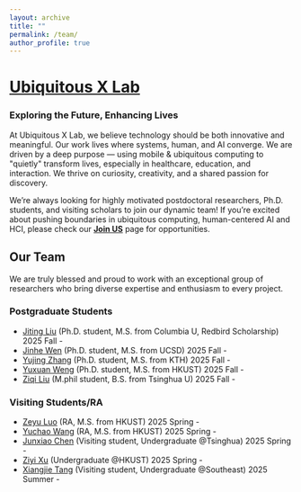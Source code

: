 ```yaml
---
layout: archive
title: ""
permalink: /team/
author_profile: true
---
```


# [Ubiquitous X Lab]()
### Exploring the Future, Enhancing Lives

At Ubiquitous X Lab, we believe technology should be both innovative and meaningful. Our  work lives where systems, human, and AI converge. We are driven by a deep purpose — using mobile & ubiquitous computing to "quietly" transform lives, especially in healthcare, education, and interaction. We thrive on curiosity, creativity, and a shared passion for discovery.

We’re always looking for ​highly motivated postdoctoral researchers, Ph.D. students, and visiting scholars to join our dynamic team! If you’re excited about pushing boundaries in ubiquitous computing, human-centered AI and HCI,  please check our **[Join US](https://qijiashao.github.io/student/)** page for opportunities. 

## Our Team
We are truly blessed and proud to work with an exceptional group of researchers who bring diverse expertise and enthusiasm to every project.

### Postgraduate Students
* [Jiting Liu](https://jitingliu.github.io/) (Ph.D. student, M.S. from Columbia U, Redbird Scholarship) 2025 Fall -
* [Jinhe Wen](https://jinhewen.owlstown.net/) (Ph.D. student, M.S. from UCSD) 2025 Fall -
* [Yujing Zhang]() (Ph.D. student, M.S. from KTH) 2025 Fall - 
* [Yuxuan Weng]() (Ph.D. student, M.S. from HKUST) 2025 Fall - 
* [Ziqi Liu](https://ziqidennisliu.github.io/) (M.phil student, B.S. from Tsinghua U) 2025 Fall - 

### Visiting Students/RA
* [Zeyu Luo]() (RA, M.S. from HKUST) 2025 Spring - 
* [Yuchao Wang]() (RA, M.S. from HKUST) 2025 Spring - 
* [Junxiao Chen]() (Visiting student, Undergraduate @Tsinghua) 2025 Spring - 
* [Ziyi Xu]() (Undergraduate @HKUST) 2025 Spring - 
* [Xiangjie Tang]() (Visiting student, Undergraduate @Southeast) 2025 Summer - 